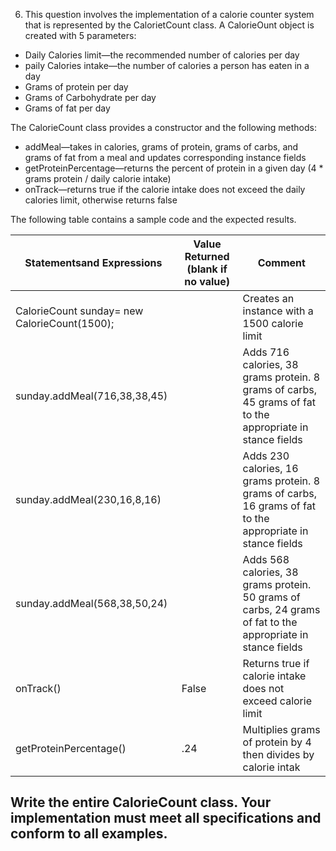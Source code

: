 6. This question involves the implementation of a calorie counter system that is represented by the CalorietCount class. A CalorieOunt object is created with 5 parameters:
* Daily Calories limit—the recommended number of calories per day
* paily Calories intake—the number of calories a person has eaten in a day 
* Grams of protein per day
* Grams of Carbohydrate per day 
* Grams of fat per day 

The CalorieCount class provides a constructor and the following methods: 
* addMeal—takes in calories, grams of protein, grams of carbs, and grams of fat from a meal and updates corresponding instance fields 
* getProteinPercentage—returns the percent of protein in a given day (4 * grams protein / daily calorie intake) 
* onTrack—returns true if the calorie intake does not exceed the daily calories limit, otherwise returns false 

The following table contains a sample code and the expected results. 

Statementsand Expressions |Value Returned (blank if no value) |Comment 
|---|---|---|
CalorieCount sunday= new CalorieCount(1500); | |Creates an instance with a 1500 calorie limit
sunday.addMeal(716,38,38,45) ||Adds 716 calories, 38 grams protein. 8 grams of carbs, 45 grams of fat to the appropriate in stance fields 
sunday.addMeal(230,16,8,16) ||Adds 230 calories, 16 grams protein. 8 grams of carbs, 16 grams of fat to the appropriate in stance fields
sunday.addMeal(568,38,50,24) ||Adds 568 calories, 38 grams protein. 50 grams of carbs, 24 grams of fat to the appropriate in stance fields
onTrack() |False |Returns true if calorie intake does not exceed calorie limit 
getProteinPercentage() |.24 | Multiplies grams of protein by 4 then divides by calorie intak 

Write the entire CalorieCount class. Your implementation must meet all specifications and conform to all examples. 
---
